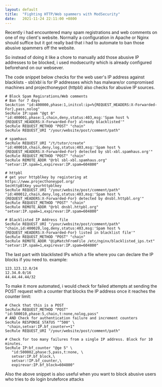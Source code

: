 ```yaml
---
layout: default
title:  "Fighting HTTP/Web spammers with ModSecurity"
date:   2021-11-24 22:11:00 +0800
---
```


Recently i had encountered many spam registrations and web comments on one of my client's website. Normally a configuration in Apache or Nginx should suffice but it got really bad that i had to automate to ban those abusive spammers off the website.

So instead of doing it like a chore to manually add those abusive IP addresses to be blocked, i used modsecurity which is already configured beforehand on our websever.

The code snippet below checks for the web user's IP address against blacklists - sbl/xbl is for IP addresses which has malware/or compromised machines and projecthoneypot (httpbl) also checks for abusive IP sources.

```
# Block Spam Regisrations/Web comments
# Ban for 7 days
SecAction "id:400000,phase:1,initcol:ip=%{REQUEST_HEADERS:X-Forwarded-For},pass,nolog"
SecRule IP:spam "@gt 0" "id:400001,phase:1,chain,deny,status:403,msg:'Spam host %{REQUEST_HEADERS:X-Forwarded-For} already blacklisted'"
SecRule REQUEST_METHOD "POST" "chain"
SecRule REQUEST_URI "/your/website/post/comment/path"

# spamhaus
SecRule REQUEST_URI "/t/tutor/create" "id:400010,chain,deny,log,status:403,msg:'Spam host %{REQUEST_HEADERS:X-Forwarded-For} detected by sbl-xbl.spamhaus.org'"
SecRule REQUEST_METHOD "POST" "chain"
SecRule REMOTE_ADDR "@rbl sbl-xbl.spamhaus.org" "setvar:IP.spam=1,expirevar:IP.spam=604800"

# httpbl
# get your httpblkey by registering at https://www.projecthoneypot.org/
SecHttpBlKey yourhttpblkey
SecRule REQUEST_URI "/your/website/post/comment/path" "id:400012,chain,deny,log,status:403,msg:'Spam host %{REQUEST_HEADERS:X-Forwarded-For} detected by dnsbl.httpbl.org'"
SecRule REQUEST_METHOD "POST" "chain"
SecRule REMOTE_ADDR "@rbl dnsbl.httpbl.org" "setvar:IP.spam=1,expirevar:IP.spam=604800"

# Blacklisted IP Address file
SecRule REQUEST_URI "/your/website/post/comment/path" "chain,id:400020,log,deny,status:403,msg:'Spam host %{REQUEST_HEADERS:X-Forwarded-For} listed in blacklist file'"
SecRule REQUEST_METHOD "POST" "chain"
SecRule REMOTE_ADDR "@ipMatchFromFile /etc/nginx/blacklisted_ips.txt" "setvar:IP.spam=1,expirevar:IP.spam=604800"
```

The last part with blacklisted IPs which a file where you can declare the IP blocks if you need to. example:

```
123.123.12.0/24
12.34.0.0/16
44.44.44.44/32
```

To make it more automated, i would check for failed attempts at sending the POST request with a counter that blocks the IP address once it reaches the counter limit:

```
# Check that this is a POST
SecRule REQUEST_METHOD "POST" "id:500010,phase:5,chain,t:none,nolog,pass"
# AND Check for authentication failure and increment counters
SecRule RESPONSE_STATUS "^500" \
 "chain,setvar:IP.bf_counter=+1"
SecRule REQUEST_URI "/your/website/post/comment/path"

# Check for too many failures from a single IP address. Block for 10 minutes.
SecRule IP:bf_counter "@ge 5" \
   "id:500002,phase:5,pass,t:none, \
   setvar:IP.bf_block,\
   setvar:!IP.bf_counter,\
   expirevar:IP.bf_block=604800"

```

Also the above snippet is also useful when you want to block abusive users who tries to do login bruteforce attacks
